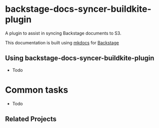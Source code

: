 # backstage-docs-syncer-buildkite-plugin

A plugin to assist in syncing Backstage documents to S3.

This documentation is built using [mkdocs](https://www.mkdocs.org/user-guide/) for [Backstage](https://backstage.io/docs/features/techdocs/techdocs-overview)


## Using backstage-docs-syncer-buildkite-plugin

* Todo

# Common tasks

* Todo

## Related Projects



